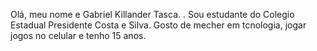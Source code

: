Olá, meu nome e Gabriel Killander Tasca.  . 
Sou estudante do Colegio Estadual Presidente Costa e Silva. 
Gosto de mecher em tcnologia, jogar jogos no celular e tenho 15 anos.
